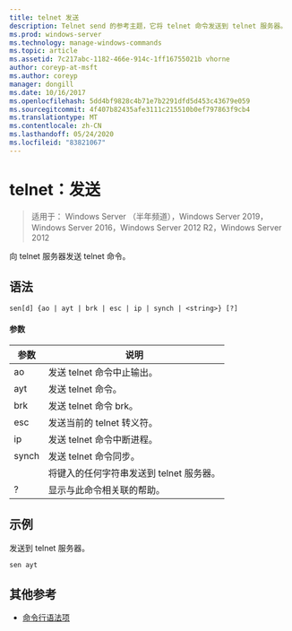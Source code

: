 ```yaml
---
title: telnet 发送
description: Telnet send 的参考主题，它将 telnet 命令发送到 telnet 服务器。
ms.prod: windows-server
ms.technology: manage-windows-commands
ms.topic: article
ms.assetid: 7c217abc-1182-466e-914c-1ff16755021b vhorne
author: coreyp-at-msft
ms.author: coreyp
manager: dongill
ms.date: 10/16/2017
ms.openlocfilehash: 5dd4bf9828c4b71e7b2291dfd5d453c43679e059
ms.sourcegitcommit: 4f407b82435afe3111c215510b0ef797863f9cb4
ms.translationtype: MT
ms.contentlocale: zh-CN
ms.lasthandoff: 05/24/2020
ms.locfileid: "83821067"
---
```

# <a name="telnet-send"></a>telnet：发送

> 适用于： Windows Server （半年频道），Windows Server 2019，Windows Server 2016，Windows Server 2012 R2，Windows Server 2012

向 telnet 服务器发送 telnet 命令。

## <a name="syntax"></a>语法
```
sen[d] {ao | ayt | brk | esc | ip | synch | <string>} [?]
```
#### <a name="parameters"></a>参数

| 参数 |                     说明                      |
|-----------|------------------------------------------------------|
|    ao     |       发送 telnet 命令中止输出。        |
|    ayt    |       发送 telnet 命令。       |
|    brk    |            发送 telnet 命令 brk。            |
|    esc    |      发送当前的 telnet 转义符。      |
|    ip     |     发送 telnet 命令中断进程。     |
|   synch   |           发送 telnet 命令同步。           |
| <string>  | 将键入的任何字符串发送到 telnet 服务器。 |
|     ?     |     显示与此命令相关联的帮助。      |

## <a name="examples"></a>示例
发送到 telnet 服务器。
```
sen ayt
```
## <a name="additional-references"></a>其他参考
- [命令行语法项](command-line-syntax-key.md)
